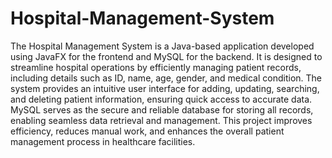 # Hospital-Management-System
The Hospital Management System is a Java-based application developed using JavaFX for the frontend and MySQL for the backend. It is designed to streamline hospital operations by efficiently managing patient records, including details such as ID, name, age, gender, and medical condition. The system provides an intuitive user interface for adding, updating, searching, and deleting patient information, ensuring quick access to accurate data. MySQL serves as the secure and reliable database for storing all records, enabling seamless data retrieval and management. This project improves efficiency, reduces manual work, and enhances the overall patient management process in healthcare facilities.
